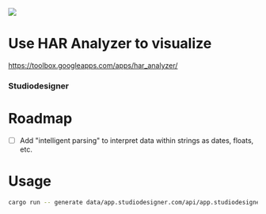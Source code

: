 ![](data/save-har.png)

# Use HAR Analyzer to visualize

https://toolbox.googleapps.com/apps/har_analyzer/

### Studiodesigner

# Roadmap

- [ ] Add "intelligent parsing" to interpret data within strings as dates, floats, etc.

# Usage

```bash
cargo run -- generate data/app.studiodesigner.com/api/app.studiodesigner.com.har https://app.studiodesigner.com/api --cookie sessid
```
